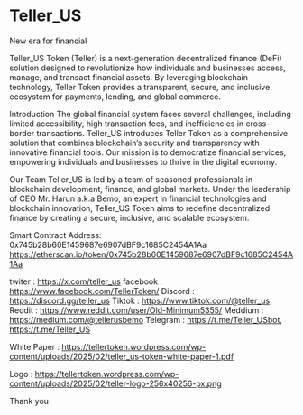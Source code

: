 # Teller_US 
New era for financial

Teller_US Token (Teller) is a next-generation decentralized finance (DeFi) solution designed to revolutionize how individuals and businesses access, manage, and transact financial assets. By leveraging blockchain technology, Teller Token provides a transparent, secure, and inclusive ecosystem for payments, lending, and global commerce.

Introduction
The global financial system faces several challenges, including limited accessibility, high transaction fees, and inefficiencies in cross-border transactions. Teller_US introduces Teller Token as a comprehensive solution that combines blockchain’s security and transparency with innovative financial tools. Our mission is to democratize financial services, empowering individuals and businesses to thrive in the digital economy.

Our Team
Teller_US is led by a team of seasoned professionals in blockchain development, finance, and global markets. Under the leadership of CEO Mr. Harun a.k.a Bemo, an expert in financial technologies and blockchain innovation, Teller_US Token aims to redefine decentralized finance by creating a secure, inclusive, and scalable ecosystem.

Smart Contract Address: 0x745b28b60E1459687e6907dBF9c1685C2454A1Aa
https://etherscan.io/token/0x745b28b60E1459687e6907dBF9c1685C2454A1Aa

twiter		: https://x.com/teller_us
facebook	: https://www.facebook.com/TellerToken/
Discord		: https://discord.gg/teller_us
Tiktok		: https://www.tiktok.com/@teller_us
Reddit		: https://www.reddit.com/user/Old-Minimum5355/
Meddium		: https://medium.com/@tellerusbemo
Telegram	: https://t.me/Teller_USbot, https://t.me/Teller_US

White Paper : https://tellertoken.wordpress.com/wp-content/uploads/2025/02/teller_us-token-white-paper-1.pdf

Logo : https://tellertoken.wordpress.com/wp-content/uploads/2025/02/teller-logo-256x40256-px.png

Thank you 

